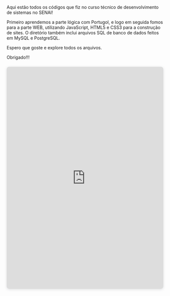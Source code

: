 Aqui estão todos os códigos que fiz no curso técnico de desenvolvimento de sistemas no SENAI!

Primeiro aprendemos a parte lógica com Portugol, e logo em seguida fomos para a parte WEB, utilizando JavaScript, HTML5 e CSS3 para a construção de sites.
O diretório também inclui arquivos SQL de banco de dados feitos em MySQL e PostgreSQL.

Espero que goste e explore todos os arquivos.

Obrigado!!!

<div style="position: relative; width: 100%; height: 0; padding-top: 141.4286%;
 padding-bottom: 0; box-shadow: 0 2px 8px 0 rgba(63,69,81,0.16); margin-top: 1.6em; margin-bottom: 0.9em; overflow: hidden;
 border-radius: 8px; will-change: transform;">
  <iframe loading="lazy" style="position: absolute; width: 100%; height: 100%; top: 0; left: 0; border: none; padding: 0;margin: 0;"
    src="https://rok-senai-2023.glitch.me/" allowfullscreen="allowfullscreen" allow="fullscreen">
  </iframe>
</div>
